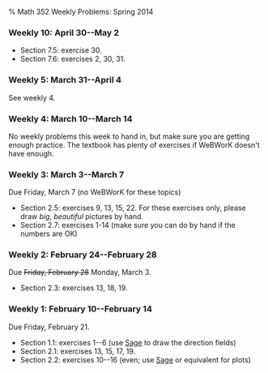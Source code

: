 % Math 352 Weekly Problems: Spring 2014

### Weekly 10: April 30--May 2

- Section 7.5: exercise 30.
- Section 7.6: exercises 2, 30, 31.

### Weekly 5: March 31--April 4

See weekly 4.

### Weekly 4: March 10--March 14

No weekly problems this week to hand in, but make sure
you are getting enough practice. The textbook has plenty
of exercises if WeBWorK doesn't have enough.

### Weekly 3: March 3--March 7

Due Friday, March 7 (no WeBWorK for these topics)

- Section 2.5: exercises 9, 13, 15, 22. For these exercises only,
please draw *big*, *beautiful* pictures by hand.
- Section 2.7: exercises 1-14 (make sure you can do by hand if the numbers are OK)

### Weekly 2: February 24--February 28 

Due <strike>Friday, February 28</strike> Monday, March 3.

- Section 2.3: exercises 13, 18, 19.

### Weekly 1: February 10--February 14 
Due Friday, February 21.

- Section 1.1: exercises 1--6 (use [Sage][m01] to draw the direction fields)
- Section 2.1: exercises 13, 15, 17, 19.
- Section 2.2: exercises 10--16 (even; use [Sage][m01] or equivalent for plots)

<!-- Graded 1.1.1-6 together out of 18. 2 points for each d-field, 1 for exp. -->
<!-- Graded 2.1.15 out of 12. Standard 5-pt + 2 for style. -->
<!-- Graded 2.2.?? out of 12. Standard 5-pt + 2 for style. -->

[s]: ../syllabus/syllabus.pdf
[ww]: https://webwork.collegeofidaho.edu/webwork2/MAT370_W14/

[h01]: ../handouts/01/Handout.pdf

[m01]: ../modules/01/sage.html
[m02]: ../modules/02/Module.html
[m03]: ../modules/03/Module.html
[m04]: ../modules/04/Module.html
[m05]: ../modules/05/Module.html
[m06]: ../modules/06/Module.html
[m07]: ../modules/07/Module.html
[m08]: ../modules/08/Module.html
[m09]: ../modules/09/Module.html
[m10]: ../modules/10/Module.html
[m11]: ../modules/11/Module.html
[m12]: ../modules/12/Module.html
[m13]: ../modules/13/Module.html
[m14]: ../modules/14/Module.html
[m15]: ../modules/15/Module.html
[m16]: ../modules/16/Module.html

[w00]: ../workshops/00/Workshop.pdf
[w01]: ../workshops/01/Workshop.pdf
[w02]: ../workshops/02/Workshop.pdf
[w03]: ../workshops/03/Workshop.pdf
[w04]: ../workshops/04/Workshop.pdf
[w05]: ../workshops/05/Workshop.pdf
[w06]: ../workshops/06/Workshop.pdf
[w07]: ../workshops/07/Workshop.pdf
[w08]: ../workshops/08/Workshop.pdf
[w09]: ../workshops/09/Workshop.pdf
[w10]: ../workshops/10/Workshop.pdf
[w11]: ../workshops/11/Workshop.pdf
[w12]: ../workshops/12/Workshop.pdf
[w13]: ../workshops/13/Workshop.pdf
[w14]: ../workshops/14/Workshop.pdf
[w15]: ../workshops/15/Workshop.pdf
[w16]: ../workshops/16/Workshop.pdf

[d01]: ../decks/01/Deck.pdf
[d02]: ../decks/02/Deck.pdf
[d03]: ../decks/03/Deck.pdf
[d04]: ../decks/04/Deck.pdf
[d05]: ../decks/05/Deck.pdf
[d06]: ../decks/06/Deck.pdf
[d07]: ../decks/07/Deck.pdf
[d08]: ../decks/08/Deck.pdf
[d09]: ../decks/09/Deck.pdf
[d10]: ../decks/10/Deck.pdf
[d11]: ../decks/11/Deck.pdf
[d12]: ../decks/12/Deck.pdf
[d13]: ../decks/13/Deck.pdf
[d14]: ../decks/14/Deck.pdf
[d15]: ../decks/15/Deck.pdf
[d16]: ../decks/16/Deck.pdf
[d17]: ../decks/17/Deck.pdf
[d18]: ../decks/18/Deck.pdf
[d19]: ../decks/19/Deck.pdf
[d20]: ../decks/20/Deck.pdf
[d21]: ../decks/21/Deck.pdf
[d22]: ../decks/22/Deck.pdf
[d23]: ../decks/23/Deck.pdf
